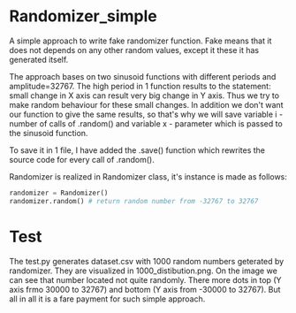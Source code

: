 # Randomizer_simple
A simple approach to write fake randomizer function. Fake means that it does not depends on any other random values, except it these  it has generated itself.

The approach bases on two sinusoid functions with different periods and amplitude=32767. The high period in 1 function results to the statement: small change in X axis can result very big change in Y axis. Thus we try to make random behaviour for these small changes. In addition we don't want our function to give the same results, so that's why we will save variable i - number of calls of .random() and variable x - parameter which is passed to the sinusoid function.

To save it in 1 file, I have added the .save() function which rewrites the source code for every call of .random().

Randomizer is realized in Randomizer class, it's instance is made as follows:
```python
randomizer = Randomizer()
randomizer.random() # return random number from -32767 to 32767
```

# Test
The test.py generates dataset.csv with 1000 random numbers geterated by randomizer. They are visualized in 1000_distibution.png.
On the image we can see that number located not quite randomly. There more dots in top (Y axis frmo 30000 to 32767) and bottom (Y axis from -30000 to 32767).
But all in all it is a fare payment for such simple approach.
